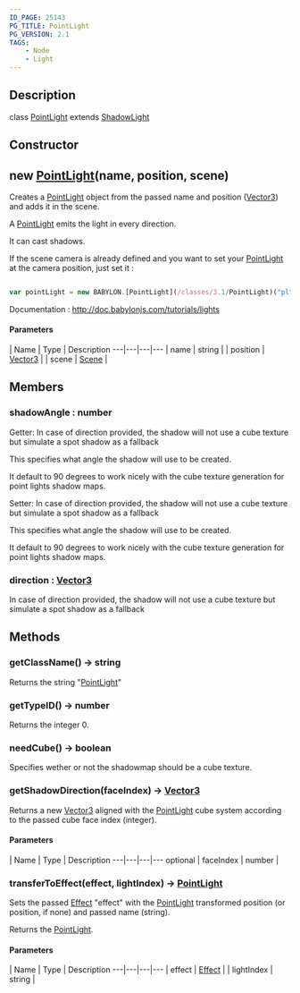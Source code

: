 ```yaml
---
ID_PAGE: 25143
PG_TITLE: PointLight
PG_VERSION: 2.1
TAGS:
    - Node
    - Light
---
```

## Description

class [PointLight](/classes/3.1/PointLight) extends [ShadowLight](/classes/3.1/ShadowLight)



## Constructor

## new [PointLight](/classes/3.1/PointLight)(name, position, scene)

Creates a [PointLight](/classes/3.1/PointLight) object from the passed name and position ([Vector3](/classes/3.1/Vector3)) and adds it in the scene.

A [PointLight](/classes/3.1/PointLight) emits the light in every direction.

It can cast shadows.

If the scene camera is already defined and you want to set your [PointLight](/classes/3.1/PointLight) at the camera position, just set it :

```javascript

var pointLight = new BABYLON.[PointLight](/classes/3.1/PointLight)("pl", camera.position, scene);

```

Documentation : http://doc.babylonjs.com/tutorials/lights

#### Parameters
 | Name | Type | Description
---|---|---|---
 | name | string | 
 | position | [Vector3](/classes/3.1/Vector3) | 
 | scene | [Scene](/classes/3.1/Scene) | 
## Members

### shadowAngle : number

Getter: In case of direction provided, the shadow will not use a cube texture but simulate a spot shadow as a fallback

This specifies what angle the shadow will use to be created.

It default to 90 degrees to work nicely with the cube texture generation for point lights shadow maps.

Setter: In case of direction provided, the shadow will not use a cube texture but simulate a spot shadow as a fallback

This specifies what angle the shadow will use to be created.

It default to 90 degrees to work nicely with the cube texture generation for point lights shadow maps.

### direction : [Vector3](/classes/3.1/Vector3)

In case of direction provided, the shadow will not use a cube texture but simulate a spot shadow as a fallback

## Methods

### getClassName() &rarr; string

Returns the string "[PointLight](/classes/3.1/PointLight)"
### getTypeID() &rarr; number

Returns the integer 0.
### needCube() &rarr; boolean

Specifies wether or not the shadowmap should be a cube texture.
### getShadowDirection(faceIndex) &rarr; [Vector3](/classes/3.1/Vector3)

Returns a new [Vector3](/classes/3.1/Vector3) aligned with the [PointLight](/classes/3.1/PointLight) cube system according to the passed cube face index (integer).

#### Parameters
 | Name | Type | Description
---|---|---|---
optional | faceIndex | number | 

### transferToEffect(effect, lightIndex) &rarr; [PointLight](/classes/3.1/PointLight)

Sets the passed [Effect](/classes/3.1/Effect) "effect" with the [PointLight](/classes/3.1/PointLight) transformed position (or position, if none) and passed name (string).

Returns the [PointLight](/classes/3.1/PointLight).

#### Parameters
 | Name | Type | Description
---|---|---|---
 | effect | [Effect](/classes/3.1/Effect) | 
 | lightIndex | string | 
